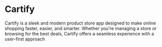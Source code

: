 # Cartify

Cartify is a sleek and modern product store app designed to make online shopping faster, easier, and smarter. Whether you're managing a store or browsing for the best deals, Cartify offers a seamless experience with a user-first approach
